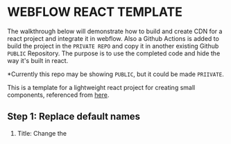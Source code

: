 # WEBFLOW REACT TEMPLATE

The walkthrough below will demonstrate how to build and create CDN for a react project and integrate it in webflow.
Also a Github Actions is added to build the project in the `PRIVATE REPO` and copy it in another existing Github `PUBLIC` Repository. The purpose is to use the completed code and hide the way it's built in react. 

*Currently this repo may be showing `PUBLIC`, but it could be made `PRIIVATE`.


This is a template for a lightweight react project for creating small components, referenced from [here](https://webflow.com/blog/react-components-in-webflow).


## Step 1: Replace default names

1. Title: Change the <title> inside `index.html`
2. Target ID: Change the div ID `react-target` inside `dist/index.html` and `src/index.js` to whatevere ID name you like


## Step 2: Write the react code

1. Run `npm start` and check your app in `http://localhost:3000`
2. Inside `src/index` replace inside the `return()` to your code

## Step 3: Push Code to Github

Before you push to github,
1. Create a PUBLIC repository
2. Get the ACCESS TOKEN of the Github account of the newly made `PUBLIC REPOSITORY`
3. Save the ACCESS TOKEN as `ACCESS_TOKEN` as a Secret inside the `PRIVATE REPOSITORY Settings`
<img src="public/github-actions.png" alt="Github Actions Secret" /><br />

4. Change the credentials for the `node.js.yml` file.
5. Once all the code is done, put your code to github
```
git add.
git commit -m "comment"
git push origin main
```
4. When code is pushed to github, `node.js.yml` will start their job automatically
- It will install packages and build a bundle.js file
- It will copy the bundle file to another repository

## Step 4: Create CDN

1. Get the URL of the `bundle.js` file inside of your github repo.
It should look similar to this
```
https://github.com/<YOUR_GITHUB_ACCOUNT>/<YOUR_REPO_NAME>/blob/main/dist/bundle.js
```
2. Go the website [https://www.jsdelivr.com/github](https://www.jsdelivr.com/github).
Paste the Github link above, and copy the jsDeliver link generated

## Step 5: Read the bundle file inside Webflow

1. Inside your webflow project, create a empty div and put the `target ID` name that you chose in [Step 1](#step-1-replace-default-names).

2. Inside the page you created the empty div, click Settings button with the gear icon
<img src="public/webflow-screenshot-1.png" alt="Webflow designer screenshot" /><br />
3. Scroll down and find the `before </body> tag` section, and paste the jsDeliver link.
<img src="public/webflow-screenshot-2.png" alt="Webflow designer screenshot" /><br />

4. Publish and access the page you put your script.
5. The React app should be showing inside your webflow app.
